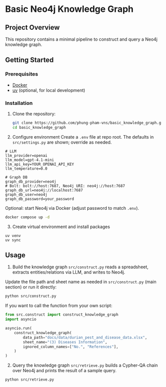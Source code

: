 # Basic Neo4j Knowledge Graph

## Project Overview

This repository contains a minimal pipeline to construct and query a Neo4j knowledge graph.

## Getting Started
### Prerequisites

- [Docker](https://docs.docker.com/get-docker/)
- [uv](https://docs.astral.sh/uv/) (optional, for local development)

### Installation

1.  Clone the repository:
    ```bash
    git clone https://github.com/phung-pham-vns/basic_knowledge_graph.git
    cd basic_knowledge_graph
    ```
2.  Configure environment
Create a `.env` file at repo root. The defaults in `src/settings.py` are shown; override as needed.

```env
# LLM
llm_provider=openai
llm_model=gpt-4.1-mini
llm_api_key=YOUR_OPENAI_API_KEY
llm_temperature=0.0

# Graph DB
graph_db_provider=neo4j
# Bolt: bolt://host:7687, Neo4j URI: neo4j://host:7687
graph_db_url=neo4j://localhost:7687
graph_db_user=neo4j
graph_db_password=your_password
```

Optional: start Neo4j via Docker (adjust password to match `.env`).
```bash
docker compose up -d
```

3. Create virtual environment and install packages

```
uv venv
uv sync
```

## Usage

1. Build the knowledge graph
`src/construct.py` reads a spreadsheet, extracts entities/relations via LLM, and writes to Neo4j.

Update the file path and sheet name as needed in `src/construct.py` (main section) or run it directly:
```bash
python src/construct.py
```

If you want to call the function from your own script:
```python
from src.construct import construct_knowledge_graph
import asyncio

asyncio.run(
    construct_knowledge_graph(
        data_path="docs/data/durian_pest_and_disease_data.xlsx",
        sheet_name="(3) Diseases Information",
        ignored_column_names=["No.", "References"],
    )
)
```

2. Query the knowledge graph
`src/retrieve.py` builds a Cypher-QA chain over Neo4j and prints the result of a sample query.
```bash
python src/retrieve.py
```

